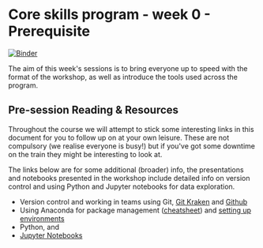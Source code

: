 # Core skills program - week 0 - Prerequisite

[![Binder](https://mybinder.org/badge.svg)](https://mybinder.org/v2/gh/core-skills/00-Prerequesite/master?filepath=notebooks%2FIntro_to_python_pandas.ipynb)

The aim of this week's sessions is to bring everyone up to speed with the format of the workshop, as well as introduce the tools used across the program.


## Pre-session Reading & Resources

Throughout the course we will attempt to stick some interesting links in this document for you to follow up on at your own leisure. These are not compulsory (we realise everyone is busy!) but if you've got some downtime on the train they might be interesting to look at.

The links below are for some additional (broader) info, the presentations and notebooks presented in the workshop include detailed info on version control and using Python and Jupyter notebooks for data exploration.

- Version control and working in teams using Git, [Git Kraken](https://www.gitkraken.com/git-client) and [Github](https://help.github.com/)
- Using Anaconda for package management ([cheatsheet](https://conda.io/docs/_downloads/conda-cheatsheet.pdf)) and [setting up environments](https://medium.com/datareply/working-with-python-environments-anaconda-package-manager-and-ides-663e771b6ed8)
- Python, and 
- [Jupyter Notebooks](http://jupyter.org/)
